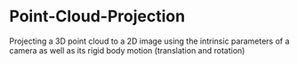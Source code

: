 # Point-Cloud-Projection
Projecting a 3D point cloud to a 2D image using the intrinsic parameters of a camera as well as its rigid body motion (translation and rotation)
